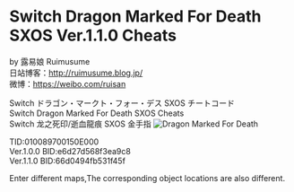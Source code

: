 # Switch Dragon Marked For Death SXOS Ver.1.1.0 Cheats
by 露易娘 Ruimusume</br>
日站博客：http://ruimusume.blog.jp/</br>
微博：https://weibo.com/ruisan</br>

Switch ドラゴン・マークト・フォー・デス SXOS チートコード</br>
Switch Dragon Marked For Death SXOS Cheats</br>
Switch 龙之死印/逝血龍痕 SXOS 金手指
<img src="https://i.imgur.com/dyaqIab.jpg" alt="Dragon Marked For Death"/>

TID:010089700150E000</br>
Ver.1.0.0 BID:e6d27d568f3ea9c8</br>
Ver.1.1.0 BID:66d0494fb531f45f

Enter different maps,The corresponding object locations are also different.
